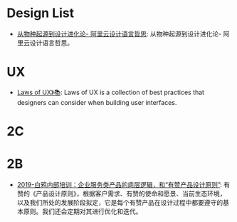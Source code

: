 # Design List

- [从物种起源到设计进化论- 阿里云设计语言哲思](https://mp.weixin.qq.com/s/5igGdK5B-UxiY64WDDFD2w): 从物种起源到设计进化论- 阿里云设计语言哲思。

# UX

- [Laws of UX》📚](https://lawsofux.com/): Laws of UX is a collection of best practices that designers can consider when building user interfaces.

# 2C

# 2B

- [2019-白鸦内部培训：企业服务类产品的底层逻辑，和“有赞产品设计原则”](https://mp.weixin.qq.com/s/-kLQPDU-9337mN1ebjuYqA): 有赞的《产品设计原则》，根据客户需求、有赞的使命和愿景、当前生态环境，以及我们所处的发展阶段拟定，它是每个有赞产品在设计过程中都要遵守的基本原则。我们还会定期对其进行优化和迭代。
